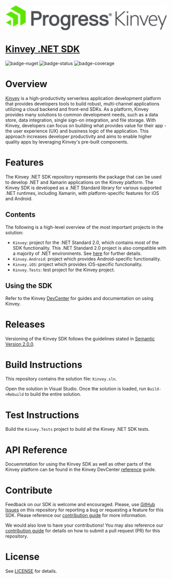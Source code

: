 <p align="left">
  <a href="https://www.progress.com/kinvey" style="display: inline-block;">
    <img src="logo-progresskinvey.png">
  </a>
</p>

# [Kinvey .NET SDK](https://devcenter.kinvey.com/dotnet)

![badge-nuget] ![badge-status] ![badge-coverage]

# Overview

[Kinvey](https://www.progress.com/kinvey) is a high-productivity serverless application development platform that provides developers tools to build robust, multi-channel applications utilizing a cloud backend and front-end SDKs. As a platform, Kinvey provides many solutions to common development needs, such as a data store, data integration, single sign-on integration, and file storage. With Kinvey, developers can focus on building what provides value for their app - the user experience (UX) and business logic of the application. This approach increases developer productivity and aims to enable higher quality apps by leveraging Kinvey's pre-built components.

# Features

The Kinvey .NET SDK repository represents the package that can be used to develop .NET and Xamarin applications on the Kinvey platform. The Kinvey SDK is developed as a .NET Standard library for various supported .NET runtimes, including Xamarin, with platform-specific features for iOS and Android.

## Contents

The following is a high-level overview of the most important projects in the solution:

* `Kinvey`: project for the .NET Standard 2.0, which contains most of the SDK functionality. This .NET Standard 2.0 project is also compatible with a majority of .NET environments. See [here](https://devcenter.kinvey.com/dotnet/guides/getting-started#PlatformCompatibility) for further details.
* `Kinvey.Android`: project which provides Android-specific functionality.
* `Kinvey.iOS`: project which provides iOS-specific functionality.
* `Kinvey.Tests`: test project for the Kinvey project.

## Using the SDK

Refer to the Kinvey [DevCenter](http://devcenter.kinvey.com/dotnet) for guides and documentation on using Kinvey.

# Releases

Versioning of the Kinvey SDK follows the guidelines stated in [Semantic Version 2.0.0](http://semver.org/).

# Build Instructions

This repository contains the solution file: `Kinvey.sln`.

Open the solution in Visual Studio. Once the solution is loaded, run `Build->Rebuild` to build the entire solution.

# Test Instructions

Build the `Kinvey.Tests` project to build all the Kinvey .NET SDK tests.

# API Reference

Docuemntation for using the Kinvey SDK as well as other parts of the Kinvey platform can be found in the Kinvey DevCenter [reference](https://devcenter.kinvey.com/dotnet/reference/) guide.

# Contribute

Feedback on our SDK is welcome and encouraged. Please, use [GitHub Issues](https://github.com/Kinvey/dotnet-sdk/issues) on this repository for reporting a bug or requesting a feature for this SDK. Please reference our [contribution guide](CONTRIBUTING.md) for more information.

We would also love to have your contributions! You may also reference our [contribution guide](CONTRIBUTING.md) for details on how to submit a pull request (PR) for this repository.

# License

See [LICENSE](LICENSE.txt) for details.

[badge-nuget]: https://img.shields.io/nuget/vpre/Kinvey.svg
[badge-status]: https://travis-ci.org/Kinvey/dotnet-sdk.svg?branch=master
[badge-coverage]: https://codecov.io/gh/Kinvey/dotnet-sdk/graph/badge.svg
